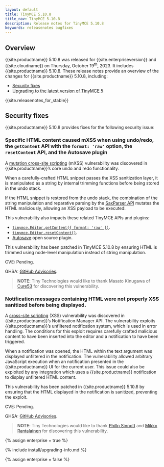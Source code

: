 ```yaml
---
layout: default
title: TinyMCE 5.10.8
title_nav: TinyMCE 5.10.8
description: Release notes for TinyMCE 5.10.8
keywords: releasenotes bugfixes
---
```


## Overview

{{site.productname}} 5.10.8 was released for {{site.enterpriseversion}} and {{site.cloudname}} on Thursday, October 19<sup>th</sup>, 2023. It includes {{site.productname}} 5.10.8. These release notes provide an overview of the changes for {{site.productname}} 5.10.8, including:

- [Security fixes](#securityfixes)
- [Upgrading to the latest version of TinyMCE 5](#upgradingtothelatestversionoftinymce5)

{{site.releasenotes_for_stable}}


## Security fixes

{{site.productname}} 5.10.8 provides fixes for the following security issue:

### Specific HTML content caused mXSS when using undo/redo, the `getContent` API with the `format: 'raw'` option, the `resetContent` API, and the Autosave plugin
<!-- #TINY-10215 -->

A [mutation cross-site scripting](https://researchgate.net/publication/266654651_mXSS_attacks_Attacking_well-secured_web-applications_by_using_innerHTML_mutations) (mXSS) vulnerability was discovered in {{site.productname}}’s core undo and redo functionality.

When a carefully-crafted HTML snippet passes the XSS sanitization layer, it is manipulated as a string by internal trimming functions before being stored in the undo stack.

If the HTML snippet is restored from the undo stack, the combination of the string manipulation and reparative parsing by the [SaxParser API]({{site.baseurl}}/api/tinymce.html/tinymce.html.saxparser/) mutates the HTML maliciously, allowing an XSS payload to be executed.

This vulnerability also impacts these related TinyMCE APIs and plugins:

* [`tinymce.Editor.getContent({ format: 'raw' })`]({{site.baseurl}}/api/tinymce/tinymce.editor/#getcontent).
* [`tinymce.Editor.resetContent()`]({{site.baseurl}}/api/tinymce.editor/#resetcontent).
* [Autosave]({{site.baseurl}}/plugins/autosave/) open source plugin.

This vulnerability has been patched in TinyMCE 5.10.8 by ensuring HTML is trimmed using node-level manipulation instead of string manipulation.

CVE: Pending.

GHSA: [GitHub Advisories](https://github.com/tinymce/tinymce/security/advisories/GHSA-v65r-p3vv-jjfv).

> **NOTE**: Tiny Technologies would like to thank Masato Kinugawa of [Cure53](https://cure53.de/) for discovering this vulnerability.


### Notification messages containing HTML were not properly XSS sanitized before being displayed.
<!-- #TINY-10286 -->

A [cross-site scripting](https://owasp.org/www-community/attacks/xss/) (XSS) vulnerability was discovered in {{site.productname}}’s Notification Manager API. The vulnerability exploits {{site.productname}}’s unfiltered notification system, which is used in error handling. The conditions for this exploit requires carefully crafted malicious content to have been inserted into the editor and a notification to have been triggered.

When a notification was opened, the HTML within the text argument was displayed unfiltered in the notification. The vulnerability allowed arbitrary JavaScript execution when an notification presented in the {{site.productname}} UI for the current user. This issue could also be exploited by any integration which uses a {{site.productname}} notification to display unfiltered HTML content.

This vulnerability has been patched in {{site.productname}} 5.10.8 by ensuring that the HTML displayed in the notification is sanitized, preventing the exploit.

CVE: Pending.

GHSA: [GitHub Advisories](https://github.com/tinymce/tinymce/security/advisories/GHSA-hgqx-r2hp-jr38).

> **NOTE**: Tiny Technologies would like to thank [Phillp Sinnott](https://github.com/philipsinnott/) and [Mikko Rantalainen](https://github.com/mikkorantalainen) for discovering this vulnerability.

{% assign enterprise = true %}

{% include install/upgrading-info.md %}

{% assign enterprise = false %}
